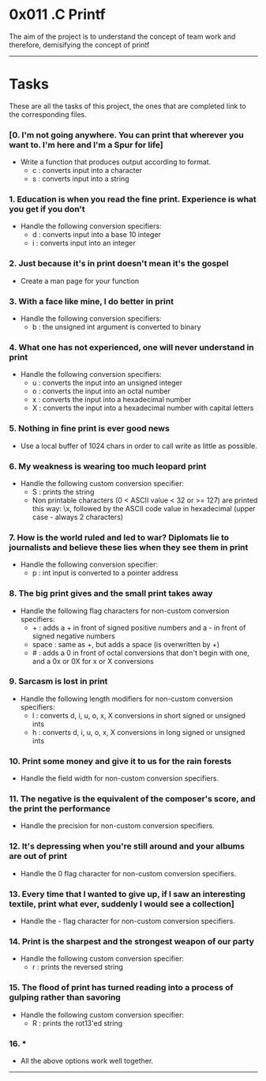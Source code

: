 ﻿# 0x011 .C Printf
The aim of the project is to understand the concept of team work and therefore, demisifying the concept of printf

---
# Tasks

These are all the tasks of this project, the ones that are completed link to the corresponding files.

### [0. I'm not going anywhere. You can print that wherever you want to. I'm here and I'm a Spur for life]
* Write a function that produces output according to format.
  - c : converts input into a character
  - s : converts input into a string

### 1. Education is when you read the fine print. Experience is what you get if you don't
* Handle the following conversion specifiers:
  - d : converts input into a base 10 integer
  - i : converts input into an integer

### 2. Just because it's in print doesn't mean it's the gospel
* Create a man page for your function

### 3. With a face like mine, I do better in print
* Handle the following conversion specifiers:
  - b : the unsigned int argument is converted to binary

### 4. What one has not experienced, one will never understand in print
* Handle the following conversion specifiers:
  - u : converts the input into an unsigned integer
  - o : converts the input into an octal number
  - x : converts the input into a hexadecimal number
  - X : converts the input into a hexadecimal number with capital letters

### 5. Nothing in fine print is ever good news
* Use a local buffer of 1024 chars in order to call write as little as possible.

### 6. My weakness is wearing too much leopard print
* Handle the following custom conversion specifier:
  - S : prints the string
  - Non printable characters (0 < ASCII value < 32 or >= 127) are printed this way: \x, followed by the ASCII code value in hexadecimal (upper case - always 2 characters)

### 7. How is the world ruled and led to war? Diplomats lie to journalists and believe these lies when they see them in print
* Handle the following conversion specifier:
  - p : int input is converted to a pointer address

### 8. The big print gives and the small print takes away
* Handle the following flag characters for non-custom conversion specifiers:
  - \+ : adds a \+ in front of signed positive numbers and a \- in front of signed negative numbers
  - space : same as \+, but adds a space (is overwritten by \+)
  - \# : adds a 0 in front of octal conversions that don't begin with one, and a 0x or 0X for x or X conversions

### 9. Sarcasm is lost in print
* Handle the following length modifiers for non-custom conversion specifiers:
  - l : converts d, i, u, o, x, X conversions in short signed or unsigned ints
  - h : converts d, i, u, o, x, X conversions in long signed or unsigned ints

### 10. Print some money and give it to us for the rain forests
* Handle the field width for non-custom conversion specifiers.

### 11. The negative is the equivalent of the composer's score, and the print the performance
* Handle the precision for non-custom conversion specifiers.

### 12. It's depressing when you're still around and your albums are out of print
* Handle the 0 flag character for non-custom conversion specifiers.

### 13. Every time that I wanted to give up, if I saw an interesting textile, print what ever, suddenly I would see a collection]
* Handle the - flag character for non-custom conversion specifiers.

### 14. Print is the sharpest and the strongest weapon of our party
* Handle the following custom conversion specifier:
  - r : prints the reversed string

### 15. The flood of print has turned reading into a process of gulping rather than savoring
* Handle the following custom conversion specifier:
  - R : prints the rot13'ed string

### 16. * 
* All the above options work well together.

---
